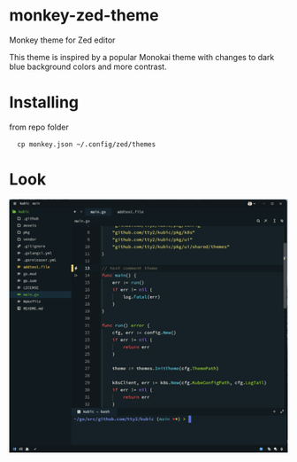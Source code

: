 # monkey-zed-theme
Monkey theme for Zed editor

This theme is inspired by a popular Monokai theme with changes to dark blue background colors and more contrast.

# Installing

from repo folder

```
  cp monkey.json ~/.config/zed/themes
```

# Look

<img src="assets/screen.png" width="900">
